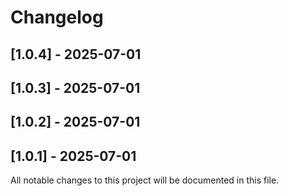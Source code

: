 # Changelog

## [1.0.4] - 2025-07-01


## [1.0.3] - 2025-07-01


## [1.0.2] - 2025-07-01


## [1.0.1] - 2025-07-01


All notable changes to this project will be documented in this file.

